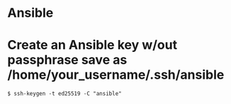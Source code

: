 # Ansible

# Create an Ansible key w/out passphrase save as /home/your_username/.ssh/ansible
```$ ssh-keygen -t ed25519 -C "ansible" ```
